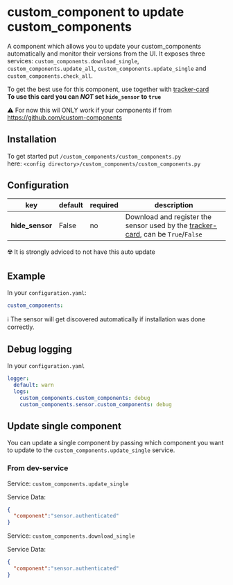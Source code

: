 # custom_component to update custom_components

A component which allows you to update your custom_components automatically and monitor their versions from the UI. It exposes three services: `custom_components.download_single`, `custom_components.update_all`, `custom_components.update_single` and `custom_components.check_all`.

To get the best use for this component, use together with [tracker-card](https://github.com/ciotlosm/custom-lovelace/tree/master/tracker-card)\
**To use this card you can _NOT_ set `hide_sensor` to `true`**

⚠️ For now this wil ONLY work if your components if from https://github.com/custom-components

## Installation

To get started put `/custom_components/custom_components.py`  
here: `<config directory>/custom_components/custom_components.py` 

## Configuration
  
| key | default | required | description
| --- | --- | --- | ---
| **hide_sensor** | False | no | Download and register the sensor used by the [tracker-card](https://github.com/ciotlosm/custom-lovelace/tree/master/tracker-card), can be `True`/`False`

☢️ It is strongly adviced to not have this auto update

## Example

In your `configuration.yaml`:

```yaml
custom_components:
```

ℹ️ The sensor will get discovered automatically if installation was done correctly.

## Debug logging

In your `configuration.yaml`

```yaml
logger:
  default: warn
  logs:
    custom_components.custom_components: debug
    custom_components.sensor.custom_components: debug
```

## Update single component

You can update a single component by passing which component you want to update to the  `custom_components.update_single` service.

### From dev-service

Service: `custom_components.update_single`

Service Data:

```json
{
  "component":"sensor.authenticated"
}
```

Service: `custom_components.download_single`

Service Data:

```json
{
  "component":"sensor.authenticated"
}
```

